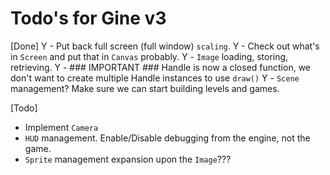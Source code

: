 # Todo's for Gine v3
[Done]
Y - Put back full screen (full window) `scaling`.
Y - Check out what's in `Screen` and put that in `Canvas` probably.
Y - `Image` loading, storing, retrieving.
Y - ### IMPORTANT ### Handle is now a closed function, we don't want to create multiple Handle instances to use `draw()`
Y - `Scene` management? Make sure we can start building levels and games.

[Todo]
- Implement `Camera`
- `HUD` management. Enable/Disable debugging from the engine, not the game.
- `Sprite` management expansion upon the `Image`???